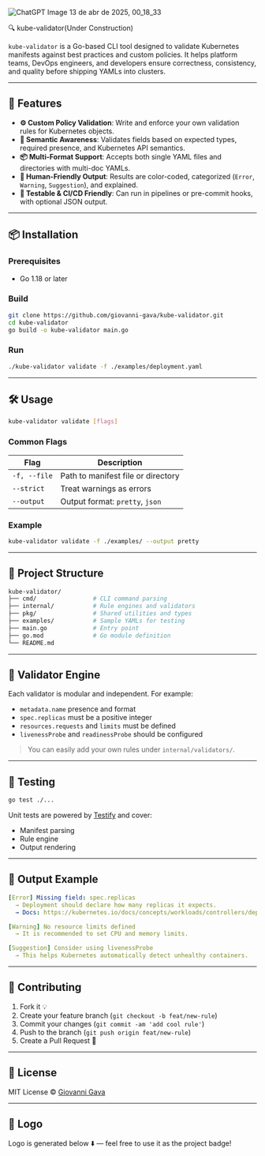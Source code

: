 
![ChatGPT Image 13 de abr  de 2025, 00_18_33](https://github.com/user-attachments/assets/90a7c815-7e5a-4cd9-aa74-52412eb5ebd2)


🔍 kube-validator(Under Construction)

`kube-validator` is a Go-based CLI tool designed to validate Kubernetes manifests against best practices and custom policies. It helps platform teams, DevOps engineers, and developers ensure correctness, consistency, and quality before shipping YAMLs into clusters.

---

## 🚀 Features

- **⚙️ Custom Policy Validation**: Write and enforce your own validation rules for Kubernetes objects.
- **🧠 Semantic Awareness**: Validates fields based on expected types, required presence, and Kubernetes API semantics.
- **📦 Multi-Format Support**: Accepts both single YAML files and directories with multi-doc YAMLs.
- **📣 Human-Friendly Output**: Results are color-coded, categorized (`Error`, `Warning`, `Suggestion`), and explained.
- **🧪 Testable & CI/CD Friendly**: Can run in pipelines or pre-commit hooks, with optional JSON output.

---

## 📦 Installation

### Prerequisites
- Go 1.18 or later

### Build
```bash
git clone https://github.com/giovanni-gava/kube-validator.git
cd kube-validator
go build -o kube-validator main.go
```

### Run
```bash
./kube-validator validate -f ./examples/deployment.yaml
```

---

## 🛠️ Usage

```bash
kube-validator validate [flags]
```

### Common Flags
| Flag        | Description                                  |
|-------------|----------------------------------------------|
| `-f, --file` | Path to manifest file or directory            |
| `--strict`   | Treat warnings as errors                      |
| `--output`   | Output format: `pretty`, `json`              |

### Example
```bash
kube-validator validate -f ./examples/ --output pretty
```

---

## 📁 Project Structure

```bash
kube-validator/
├── cmd/                # CLI command parsing
├── internal/           # Rule engines and validators
├── pkg/                # Shared utilities and types
├── examples/           # Sample YAMLs for testing
├── main.go             # Entry point
├── go.mod              # Go module definition
└── README.md
```

---

## 🔬 Validator Engine

Each validator is modular and independent. For example:
- `metadata.name` presence and format
- `spec.replicas` must be a positive integer
- `resources.requests` and `limits` must be defined
- `livenessProbe` and `readinessProbe` should be configured

> You can easily add your own rules under `internal/validators/`.

---

## 🧪 Testing

```bash
go test ./...
```
Unit tests are powered by [Testify](https://github.com/stretchr/testify) and cover:
- Manifest parsing
- Rule engine
- Output rendering

---

## 🧬 Output Example

```yaml
[Error] Missing field: spec.replicas
  → Deployment should declare how many replicas it expects.
  → Docs: https://kubernetes.io/docs/concepts/workloads/controllers/deployment/

[Warning] No resource limits defined
  → It is recommended to set CPU and memory limits.

[Suggestion] Consider using livenessProbe
  → This helps Kubernetes automatically detect unhealthy containers.
```

---

## 🤝 Contributing

1. Fork it 💡
2. Create your feature branch (`git checkout -b feat/new-rule`)
3. Commit your changes (`git commit -am 'add cool rule'`)
4. Push to the branch (`git push origin feat/new-rule`)
5. Create a Pull Request 🚀

---

## 📄 License

MIT License © [Giovanni Gava](https://github.com/giovanni-gava)

---

## 📸 Logo
Logo is generated below ⬇️ — feel free to use it as the project badge!
